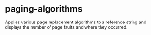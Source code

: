 # paging-algorithms
Applies various page replacement algorithms to a reference string and displays the number of page faults and where they occurred.
